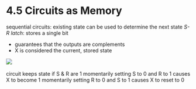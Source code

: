 # 4.5 Circuits as Memory
sequential circuits: existing state can be used to determine the next state
_S-R latch_: stores a single bit
- guarantees that the outputs are complements
- X is considered the current, stored state

![](..\..\.pastes\2021-06-25-08-20-01.png)

circuit keeps state if S & R are 1
momentarily setting S to 0 and R to 1 causes X to become 1
momentarily setting R to 0 and S to 1 causes X to reset to 0